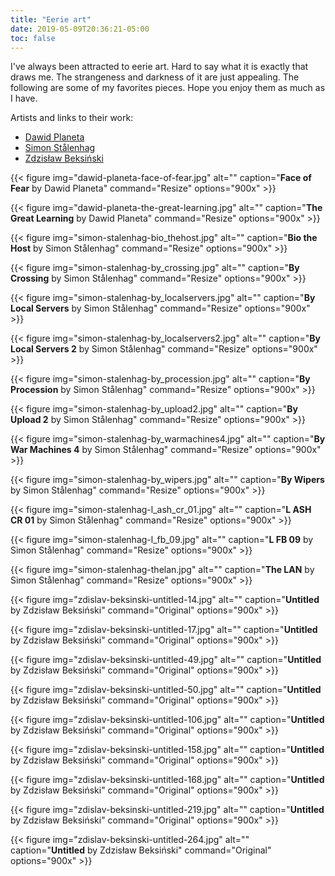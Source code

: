 ```yaml
---
title: "Eerie art"
date: 2019-05-09T20:36:21-05:00
toc: false
---
```


I've always been attracted to eerie art. Hard to say what it is exactly that draws me. The strangeness and darkness of it are just appealing. The following are some of my favorites pieces. Hope you enjoy them as much as I have. 

Artists and links to their work: 

- [Dawid Planeta](https://www.behance.net/dawidplaneta)
- [Simon Stålenhag](https://www.simonstalenhag.se/)
- [Zdzisław Beksiński](https://www.wikiart.org/en/zdislav-beksinski)

{{< figure
img="dawid-planeta-face-of-fear.jpg" 
alt="" 
caption="**Face of Fear** by Dawid Planeta" 
command="Resize" 
options="900x" >}}
<br>

{{< figure
img="dawid-planeta-the-great-learning.jpg" 
alt="" 
caption="**The Great Learning** by Dawid Planeta" 
command="Resize" 
options="900x" >}}
<br>

{{< figure
img="simon-stalenhag-bio_thehost.jpg" 
alt="" 
caption="**Bio the Host** by Simon Stålenhag" 
command="Resize" 
options="900x" >}}
<br>

{{< figure
img="simon-stalenhag-by_crossing.jpg" 
alt="" 
caption="**By Crossing** by Simon Stålenhag" 
command="Resize" 
options="900x" >}}
<br>

{{< figure
img="simon-stalenhag-by_localservers.jpg" 
alt="" 
caption="**By Local Servers** by Simon Stålenhag" 
command="Resize" 
options="900x" >}}
<br>

{{< figure
img="simon-stalenhag-by_localservers2.jpg" 
alt="" 
caption="**By Local Servers 2** by Simon Stålenhag" 
command="Resize" 
options="900x" >}}
<br>

{{< figure
img="simon-stalenhag-by_procession.jpg" 
alt="" 
caption="**By Procession** by Simon Stålenhag" 
command="Resize" 
options="900x" >}}
<br>

{{< figure
img="simon-stalenhag-by_upload2.jpg" 
alt="" 
caption="**By Upload 2** by Simon Stålenhag" 
command="Resize" 
options="900x" >}}
<br>

{{< figure
img="simon-stalenhag-by_warmachines4.jpg" 
alt="" 
caption="**By War Machines 4** by Simon Stålenhag" 
command="Resize" 
options="900x" >}}
<br>

{{< figure
img="simon-stalenhag-by_wipers.jpg" 
alt="" 
caption="**By Wipers** by Simon Stålenhag" 
command="Resize" 
options="900x" >}}
<br>

{{< figure
img="simon-stalenhag-l_ash_cr_01.jpg" 
alt="" 
caption="**L ASH CR 01** by Simon Stålenhag" 
command="Resize" 
options="900x" >}}
<br>

{{< figure
img="simon-stalenhag-l_fb_09.jpg" 
alt="" 
caption="**L FB 09** by Simon Stålenhag" 
command="Resize" 
options="900x" >}}
<br>

{{< figure
img="simon-stalenhag-thelan.jpg" 
alt="" 
caption="**The LAN** by Simon Stålenhag" 
command="Resize" 
options="900x" >}}
<br>

{{< figure
img="zdislav-beksinski-untitled-14.jpg" 
alt="" 
caption="**Untitled** by Zdzisław Beksiński" 
command="Original" 
options="900x" >}}
<br>

{{< figure
img="zdislav-beksinski-untitled-17.jpg" 
alt="" 
caption="**Untitled** by Zdzisław Beksiński" 
command="Original" 
options="900x" >}}
<br>

{{< figure
img="zdislav-beksinski-untitled-49.jpg" 
alt="" 
caption="**Untitled** by Zdzisław Beksiński" 
command="Original" 
options="900x" >}}
<br>

{{< figure
img="zdislav-beksinski-untitled-50.jpg" 
alt="" 
caption="**Untitled** by Zdzisław Beksiński" 
command="Original" 
options="900x" >}}
<br>

{{< figure
img="zdislav-beksinski-untitled-106.jpg" 
alt="" 
caption="**Untitled** by Zdzisław Beksiński" 
command="Original" 
options="900x" >}}
<br>

{{< figure
img="zdislav-beksinski-untitled-158.jpg" 
alt="" 
caption="**Untitled** by Zdzisław Beksiński" 
command="Original" 
options="900x" >}}
<br>

{{< figure
img="zdislav-beksinski-untitled-168.jpg" 
alt="" 
caption="**Untitled** by Zdzisław Beksiński" 
command="Original" 
options="900x" >}}
<br>

{{< figure
img="zdislav-beksinski-untitled-219.jpg" 
alt="" 
caption="**Untitled** by Zdzisław Beksiński" 
command="Original" 
options="900x" >}}
<br>

{{< figure
img="zdislav-beksinski-untitled-264.jpg" 
alt="" 
caption="**Untitled** by Zdzisław Beksiński" 
command="Original" 
options="900x" >}}
<br>

